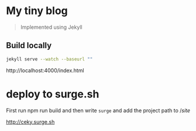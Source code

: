 # My tiny blog 
> Implemented using Jekyll

## Build locally
``` bash
jekyll serve --watch --baseurl ""
```

http://localhost:4000/index.html

# deploy to surge.sh

First run npm run build and then write ```surge``` and add the project path to /_site_

http://ceky.surge.sh
